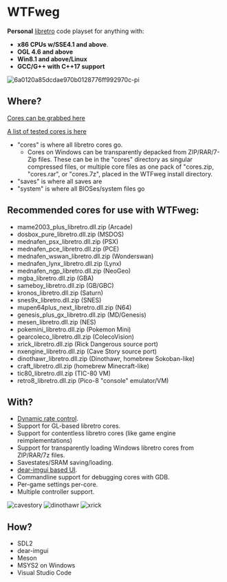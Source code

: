 # WTFweg

**Personal** [libretro](https://www.libretro.com) code playset for anything with:

* **x86 CPUs w/SSE4.1 and above**.
* **OGL 4.6 and above**
* **Win8.1 and above/Linux**
* **GCC/G++ with C++17 support**
 
![6a0120a85dcdae970b0128776ff992970c-pi](https://github.com/cruduxcru0/WTFweg/assets/130935534/1fd7a5f8-2254-4ac6-8bf2-f8b5753cb0d7)


## Where?

[Cores can be grabbed here](http://buildbot.libretro.com/nightly/windows/x86_64/latest/)

[A list of tested cores is here](https://raw.githubusercontent.com/cruduxcru0/WTFweg/master/cores.txt)

* "cores" is where all libretro cores go. 
    * Cores on Windows can be transparently depacked from ZIP/RAR/7-Zip files. These can be in the "cores" directory as singular compressed files, or multiple core files as one pack of "cores.zip, "cores.rar", or "cores.7z", placed in the WTFweg install directory.
* "saves" is where all saves are
* "system" is where all BIOSes/system files go

## Recommended cores for use with WTFweg:
* mame2003_plus_libretro.dll.zip (Arcade)
* dosbox_pure_libretro.dll.zip (MSDOS)
* mednafen_psx_libretro.dll.zip (PSX)
* mednafen_pce_libretro.dll.zip (PCE)
* mednafen_wswan_libretro.dll.zip (Wonderswan)
* mednafen_lynx_libretro.dll.zip (Lynx)
* mednafen_ngp_libretro.dll.zip (NeoGeo)
* mgba_libretro.dll.zip (GBA)
* sameboy_libretro.dll.zip (GB/GBC)
* kronos_libretro.dll.zip (Saturn)
* snes9x_libretro.dll.zip  (SNES)
* mupen64plus_next_libretro.dll.zip (N64)
* genesis_plus_gx_libretro.dll.zip (MD/Genesis)
* mesen_libretro.dll.zip (NES)
* pokemini_libretro.dll.zip (Pokemon Mini)
* gearcoleco_libretro.dll.zip (ColecoVision)
* xrick_libretro.dll.zip (Rick Dangerous source port)
* nxengine_libretro.dll.zip (Cave Story source port)
* dinothawr_libretro.dll.zip (Dinothawr, homebrew Sokoban-like)
* craft_libretro.dll.zip (homebrew Minecraft-like)
* tic80_libretro.dll.zip (TIC-80 VM)
* retro8_libretro.dll.zip (Pico-8 "console" emulator/VM)


## With?

* [Dynamic rate control](https://docs.libretro.com/development/cores/dynamic-rate-control/).
* Support for GL-based libretro cores.
* Support for contentless libretro cores (like game engine reimplementations)
* Support for transparently loading Windows libretro cores from ZIP/RAR/7z files.
* Savestates/SRAM saving/loading.
* [dear-imgui based UI](https://github.com/ocornut/imgui).
* Commandline support for debugging cores with GDB.
* Per-game settings per-core.
* Multiple controller support.

![cavestory](https://user-images.githubusercontent.com/56025978/176826673-3e7d9254-e6a6-4114-bb9c-81d0e26c0c1e.png)
![dinothawr](https://user-images.githubusercontent.com/56025978/176826700-83e7d83e-58cc-4895-913b-60c0d09dc082.png)
![xrick](https://user-images.githubusercontent.com/56025978/176826840-7c794157-6f74-4b68-8882-c89f0cb83b4e.png)


## How?

* SDL2
* dear-imgui
* Meson
* MSYS2 on Windows
* Visual Studio Code
